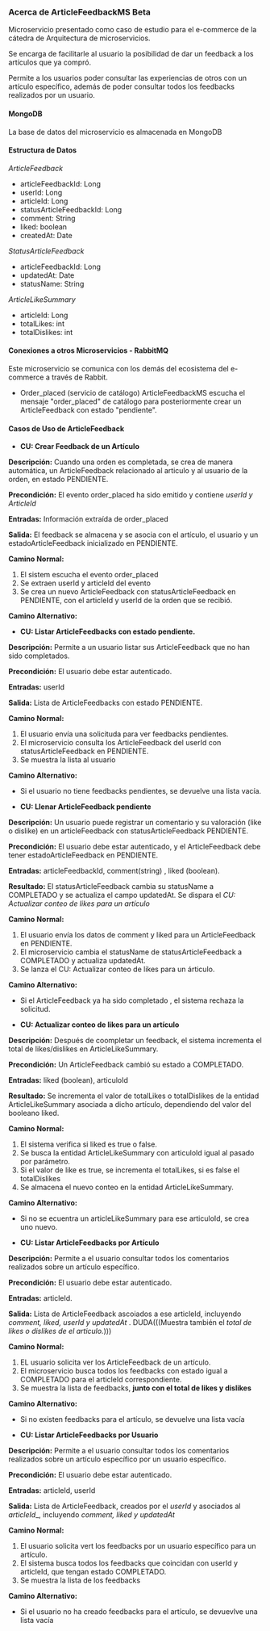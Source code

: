 ### Acerca de ArticleFeedbackMS Beta
Microservicio presentado como caso de estudio para el e-commerce de la cátedra de Arquitectura de microservicios.

Se encarga de facilitarle al usuario la posibilidad de dar un feedback a los artículos que ya compró.

Permite a los usuarios poder consultar las experiencias de otros con un artículo específico, además de poder consultar todos los feedbacks realizados por un usuario.

#### MongoDB
La base de datos del microservicio es almacenada en MongoDB

#### Estructura de Datos

_ArticleFeedback_
- articleFeedbackId: Long
- userId: Long
- articleId: Long
- statusArticleFeedbackId: Long
- comment: String
- liked: boolean
- createdAt: Date

_StatusArticleFeedback_
- articleFeedbackId: Long
- updatedAt: Date
- statusName: String

_ArticleLikeSummary_
- articleId: Long
- totalLikes: int
- totalDislikes: int


#### Conexiones a otros Microservicios - RabbitMQ
Este microservicio se comunica con los demás del ecosistema del e-commerce a través de Rabbit.

- Order_placed (servicio de catálogo)
ArticleFeedbackMS escucha el mensaje "order_placed" de catálogo para posteriormente crear un ArticleFeedback con estado "pendiente".

#### Casos de Uso de ArticleFeedback
- **CU: Crear Feedback de un Artículo**
  
**Descripción:** Cuando una orden es completada, se crea de manera automática, un ArticleFeedback relacionado al articulo y al usuario de la orden, en estado PENDIENTE.

**Precondición:** El evento order_placed ha sido emitido y contiene _userId y ArticleId_

**Entradas:** Información extraída de order_placed

**Salida:** El feedback se almacena y se asocia con el artículo, el usuario y un estadoArticleFeedback inicializado en PENDIENTE.

**Camino Normal:**
1. El sistem escucha el evento order_placed
2. Se extraen userId y articleId del evento
3. Se crea un nuevo ArticleFeedback con statusArticleFeedback en PENDIENTE, con el articleId y userId de la orden que se recibió.

**Camino Alternativo:**

- **CU: Listar ArticleFeedbacks con estado pendiente.**

**Descripción:** Permite a un usuario listar sus ArticleFeedback que no han sido completados.

**Precondición:** El usuario debe estar autenticado.

**Entradas:** userId

**Salida:** Lista de ArticleFeedbacks con estado PENDIENTE.

**Camino Normal:**
1. El usuario envía una solicituda para ver feedbacks pendientes.
2. El microservicio consulta los ArticleFeedback del userId con statusArticleFeedback en PENDIENTE.
3. Se muestra la lista al usuario

**Camino Alternativo:**
- Si el usuario no tiene feedbacks pendientes, se devuelve una lista vacía.


- **CU: Llenar ArticleFeedback pendiente**

**Descripción:** Un usuario puede registrar un comentario y su valoración (like o dislike) en un articleFeedback con statusArticleFeedback PENDIENTE.

**Precondición:** El usuario debe estar autenticado, y el ArticleFeedback debe tener estadoArticleFeedback en PENDIENTE.

**Entradas:** articleFeedbackId, comment(string) , liked (boolean).

**Resultado:** El statusArticleFeedback cambia su statusName a COMPLETADO y se actualiza el campo updatedAt. Se dispara el _CU: Actualizar conteo de likes para un artículo_

**Camino Normal:**
1. El usuario envía los datos de comment y liked para un ArticleFeedback en PENDIENTE.
2. El microservicio cambia el statusName de statusArticleFeedback a COMPLETADO y actualiza updatedAt.
3. Se lanza el CU: Actualizar conteo de likes para un árticulo.

**Camino Alternativo:**
- Si el ArticleFeedback ya ha sido completado , el sistema rechaza la solicitud.

- **CU: Actualizar conteo de likes para un artículo**

**Descripción:** Después de coompletar un feedback, el sistema incrementa el total de likes/dislikes en ArticleLikeSummary.

**Precondición:** Un ArticleFeedback cambió su estado a COMPLETADO.

**Entradas:** liked (boolean), articuloId

**Resultado:** Se incrementa el valor de totalLikes o totalDislikes de la entidad ArticleLikeSummary asociada a dicho artículo, dependiendo del valor del booleano liked.

**Camino Normal:**
1. El sistema verifica si liked es true o false.
2. Se busca la entidad ArticleLikeSummary con articuloId igual al pasado por parámetro.
3. Si el valor de like es true, se incrementa el totalLikes, si es false el totalDislikes
5. Se almacena el nuevo conteo en la entidad ArticleLikeSummary.

**Camino Alternativo:**
- Si no se ecuentra un articleLikeSummary para ese articuloId, se crea uno nuevo.


- **CU: Listar ArticleFeedbacks por Artículo**

**Descripción:** Permite a el usuario consultar todos los comentarios realizados sobre un artículo específico.

**Precondición:** El usuario debe estar autenticado.

**Entradas:** articleId.

**Salida:** Lista de ArticleFeedback ascoiados a ese articleId, incluyendo _comment, liked, userId y updatedAt_ . 
DUDA(((Muestra también el _total de likes o dislikes de el articulo._)))

**Camino Normal:**
1. EL usuario solicita ver los ArticleFeedback de un artículo.
2. El microservicio busca todos los feedbacks con estado igual a COMPLETADO para el articleId correspondiente.
3. Se muestra la lista de feedbacks, **junto con el total de likes y dislikes**

**Camino Alternativo:**
- Si no existen feedbacks para el artículo, se devuelve una lista vacía

- **CU: Listar ArticleFeedbacks por Usuario**

**Descripción:** Permite a el usuario consultar todos los comentarios realizados sobre un artículo específico por un usuario específico.

**Precondición:** El usuario debe estar autenticado.

**Entradas:** articleId, userId

**Salida:** Lista de ArticleFeedback, creados por el _userId_ y asociados al _articleId__, incluyendo _comment, liked y updatedAt_

**Camino Normal:**
1. El usuario solicita vert los feedbacks por un usuario específico para un artículo.
2. El sistema busca todos los feedbacks que coincidan con userId y articleId, que tengan estado COMPLETADO.
3. Se muestra la lista de los feedbacks

**Camino Alternativo:**
- Si el usuario no ha creado feedbacks para el artículo, se devuevlve una lista vacía
